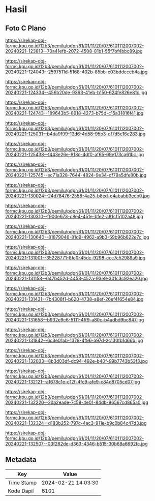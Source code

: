# Hasil

## Foto C Plano

https://sirekap-obj-formc.kpu.go.id/12b3/pemilu/pdpr/61/01/11/20/07/6101112007002-20240221-123813--70a41efb-2072-4508-81b1-55f7bf4bbc89.jpg

https://sirekap-obj-formc.kpu.go.id/12b3/pemilu/pdpr/61/01/11/20/07/6101112007002-20240221-124043--2597511d-5168-402b-85bb-c03bddcceb4a.jpg

https://sirekap-obj-formc.kpu.go.id/12b3/pemilu/pdpr/61/01/11/20/07/6101112007002-20240221-124334--456b20de-9363-41eb-b150-624fe826e81c.jpg

https://sirekap-obj-formc.kpu.go.id/12b3/pemilu/pdpr/61/01/11/20/07/6101112007002-20240221-124743--189643b5-8918-4273-b75d-c15a31816f41.jpg

https://sirekap-obj-formc.kpu.go.id/12b3/pemilu/pdpr/61/01/11/20/07/6101112007002-20240221-125031--b4da9f99-13d6-4d58-95b3-df7d5e16e283.jpg

https://sirekap-obj-formc.kpu.go.id/12b3/pemilu/pdpr/61/01/11/20/07/6101112007002-20240221-125438--f443e26e-918c-4df0-af65-69e173ca61bc.jpg

https://sirekap-obj-formc.kpu.go.id/12b3/pemilu/pdpr/61/01/11/20/07/6101112007002-20240221-125745--ec71a328-7644-4824-9e34-df79a5dfe80b.jpg

https://sirekap-obj-formc.kpu.go.id/12b3/pemilu/pdpr/61/01/11/20/07/6101112007002-20240221-130024--24d78476-2558-4a25-b8ed-e4ababb3ecb0.jpg

https://sirekap-obj-formc.kpu.go.id/12b3/pemilu/pdpr/61/01/11/20/07/6101112007002-20240221-130310--f900e673-c8e4-451e-bfe2-a81cf5102a48.jpg

https://sirekap-obj-formc.kpu.go.id/12b3/pemilu/pdpr/61/01/11/20/07/6101112007002-20240221-130640--81879046-81d9-4962-a9b3-59b96b622e7c.jpg

https://sirekap-obj-formc.kpu.go.id/12b3/pemilu/pdpr/61/01/11/20/07/6101112007002-20240221-131001--35228771-8fc0-45dc-9298-ccc7c52989a9.jpg

https://sirekap-obj-formc.kpu.go.id/12b3/pemilu/pdpr/61/01/11/20/07/6101112007002-20240221-131158--647b452d-4453-452a-93e9-301c3c92ea20.jpg

https://sirekap-obj-formc.kpu.go.id/12b3/pemilu/pdpr/61/01/11/20/07/6101112007002-20240221-131431--7b4308f1-b620-4738-a8ef-26ef41654e84.jpg

https://sirekap-obj-formc.kpu.go.id/12b3/pemilu/pdpr/61/01/11/20/07/6101112007002-20240221-131658--b932e9c6-5111-4ff9-a80c-b4adbd9bc847.jpg

https://sirekap-obj-formc.kpu.go.id/12b3/pemilu/pdpr/61/01/11/20/07/6101112007002-20240221-131842--6c3e01ab-1378-4f96-a97d-2c130fb1d66b.jpg

https://sirekap-obj-formc.kpu.go.id/12b3/pemilu/pdpr/61/01/11/20/07/6101112007002-20240221-132033--8b3d03df-dc94-492e-b40f-99b7743b53f3.jpg

https://sirekap-obj-formc.kpu.go.id/12b3/pemilu/pdpr/61/01/11/20/07/6101112007002-20240221-132121--a1678c1e-c12f-4fc9-afe9-c84d8705cd07.jpg

https://sirekap-obj-formc.kpu.go.id/12b3/pemilu/pdpr/61/01/11/20/07/6101112007002-20240221-132220--3da2eade-7c59-4e01-84db-96567cd865a0.jpg

https://sirekap-obj-formc.kpu.go.id/12b3/pemilu/pdpr/61/01/11/20/07/6101112007002-20240221-132324--d183b252-797c-4ac3-911e-b9c0b84c47d3.jpg

https://sirekap-obj-formc.kpu.go.id/12b3/pemilu/pdpr/61/01/11/20/07/6101112007002-20240221-132507--03f262de-d363-4346-b515-30b68a6692fc.jpg


## Metadata

| Key        | Value               |
| ---------- | ------------------- |
| Time Stamp | 2024-02-21 14:03:30 |
| Kode Dapil | 6101                |



